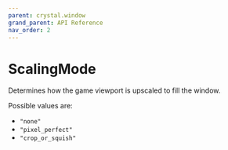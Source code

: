 ```yaml
---
parent: crystal.window
grand_parent: API Reference
nav_order: 2
---
```


# ScalingMode

Determines how the game viewport is upscaled to fill the window.

Possible values are:

- `"none"`
- `"pixel_perfect"`
- `"crop_or_squish"`

